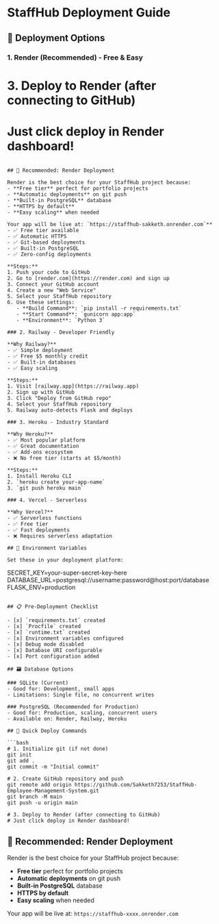 # StaffHub Deployment Guide

## 🚀 Deployment Options

### 1. Render (Recommended) - Free & Easy
# 3. Deploy to Render (after connecting to GitHub)
# Just click deploy in Render dashboard!
```

## 🎯 Recommended: Render Deployment

Render is the best choice for your StaffHub project because:
- **Free tier** perfect for portfolio projects
- **Automatic deployments** on git push
- **Built-in PostgreSQL** database
- **HTTPS by default**
- **Easy scaling** when needed

Your app will be live at: `https://staffhub-sakketh.onrender.com`**
- ✅ Free tier available
- ✅ Automatic HTTPS
- ✅ Git-based deployments
- ✅ Built-in PostgreSQL
- ✅ Zero-config deployments

**Steps:**
1. Push your code to GitHub
2. Go to [render.com](https://render.com) and sign up
3. Connect your GitHub account
4. Create a new "Web Service"
5. Select your StaffHub repository
6. Use these settings:
   - **Build Command**: `pip install -r requirements.txt`
   - **Start Command**: `gunicorn app:app`
   - **Environment**: `Python 3`

### 2. Railway - Developer Friendly

**Why Railway?**
- ✅ Simple deployment
- ✅ Free $5 monthly credit
- ✅ Built-in databases
- ✅ Easy scaling

**Steps:**
1. Visit [railway.app](https://railway.app)
2. Sign up with GitHub
3. Click "Deploy from GitHub repo"
4. Select your StaffHub repository
5. Railway auto-detects Flask and deploys

### 3. Heroku - Industry Standard

**Why Heroku?**
- ✅ Most popular platform
- ✅ Great documentation
- ✅ Add-ons ecosystem
- ❌ No free tier (starts at $5/month)

**Steps:**
1. Install Heroku CLI
2. `heroku create your-app-name`
3. `git push heroku main`

### 4. Vercel - Serverless

**Why Vercel?**
- ✅ Serverless functions
- ✅ Free tier
- ✅ Fast deployments
- ❌ Requires serverless adaptation

## 🔧 Environment Variables

Set these in your deployment platform:

```
SECRET_KEY=your-super-secret-key-here
DATABASE_URL=postgresql://username:password@host:port/database
FLASK_ENV=production
```

## 📋 Pre-Deployment Checklist

- [x] `requirements.txt` created
- [x] `Procfile` created
- [x] `runtime.txt` created
- [x] Environment variables configured
- [x] Debug mode disabled
- [x] Database URI configurable
- [x] Port configuration added

## 🗃️ Database Options

### SQLite (Current)
- Good for: Development, small apps
- Limitations: Single file, no concurrent writes

### PostgreSQL (Recommended for Production)
- Good for: Production, scaling, concurrent users
- Available on: Render, Railway, Heroku

## 🚀 Quick Deploy Commands

```bash
# 1. Initialize git (if not done)
git init
git add .
git commit -m "Initial commit"

# 2. Create GitHub repository and push
git remote add origin https://github.com/Sakketh7253/StaffHub-Employee-Management-System.git
git branch -M main
git push -u origin main

# 3. Deploy to Render (after connecting to GitHub)
# Just click deploy in Render dashboard!
```

## 🎯 Recommended: Render Deployment

Render is the best choice for your StaffHub project because:
- **Free tier** perfect for portfolio projects
- **Automatic deployments** on git push
- **Built-in PostgreSQL** database
- **HTTPS by default**
- **Easy scaling** when needed

Your app will be live at: `https://staffhub-xxxx.onrender.com`
